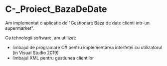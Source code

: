 # C-_Proiect_BazaDeDate

Am implementat o aplicatie de "Gestionare Baza de date clienti intr-un supermarket".

Ca tehnologii software, am utilizat:
- limbajul de programare C# pentru implementarea interfetei cu utilizatorul (in Visual Studio 2019)
- limbajul XML pentru gestiunea clientilor

